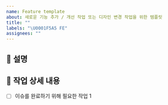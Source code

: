 ```yaml
---
name: Feature template
about: 새로운 기능 추가 / 개선 작업 또는 디자인 변경 작업을 위한 템플릿
title: ""
labels: "\U0001F5A5️ FE"
assignees: ""
---
```


## 💬 설명

<!-- 작업에 대한 설명을 적어주세요. -->

## 💫 작업 상세 내용

<!-- 이슈를 해결하기 위한 구체적인 작업 내용을 적어주세요. -->

- [ ] 이슈를 완료하기 위해 필요한 작업 1

